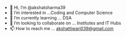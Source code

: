 - 👋 Hi, I’m @akshatsharma39
- 👀 I’m interested in ...Coding and Computer Science
- 🌱 I’m currently learning ... DSA
- 💞️ I’m looking to collaborate on ... Institutes  and IT Hubs
- 📫 How to reach me ... akshattiwari039@gmail.com

<!---
akshatsharma39/akshatsharma39 is a ✨ special ✨ repository because its `README.md` (this file) appears on your GitHub profile.
You can click the Preview link to take a look at your changes.
--->
